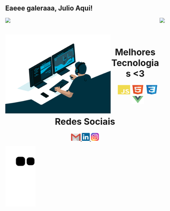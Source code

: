 ## Eaeee galeraaa, Julio Aqui!

<div>
  
  <img  height="170em" src="https://github-readme-stats.vercel.app/api?username=JulioH-dot&show_icons=true&theme=vue-dark&include_all_commits=true&count_private=true"/>
  <img align="right" height="170em" src="https://github-readme-stats.vercel.app/api/top-langs/?username=JulioH-dot&layout=compact&langs_count=16&theme=vue-dark"/>
</div>
<br>

<div  align="center"> 
  <div style="display: inline_block"><br>
    <img align="left" height="250" alt="coding-time" src="code.gif">
    <h1 align="center">Melhores Tecnologias <3</h1>
    <img align="center" height="30" width="40" alt="js-icon"  src="https://raw.githubusercontent.com/devicons/devicon/master/icons/javascript/javascript-plain.svg">
    <img align="center" height="30" width="40" alt="html-icon" src="https://raw.githubusercontent.com/devicons/devicon/master/icons/html5/html5-original.svg">
    <img align="center" height="30" width="40" alt="css-icon" src="https://raw.githubusercontent.com/devicons/devicon/master/icons/css3/css3-original.svg">
    <img align="center" height="30" width="40" alt="css-icon" src="vue-js.svg">
   </div>
    
  
  <h1 align="center">Redes Sociais</h1>
    <a href = "mailto: juliohenrique1909@gmail.com">
      <img width="30" src="gmail.svg">
    </a>
    <a href = "https://www.linkedin.com/in/juliohenriquedossantos/">
      <img width="25" src="linkedin.svg">
    </a>
    <a href = "https://www.instagram.com/slv__henrique/">
      <img width="25" src="instagram.png">
    </a>
</div>
  
![Snake animation](https://github.com/JulioH-dot/JulioH-dot/blob/output/github-contribution-grid-snake.svg)
